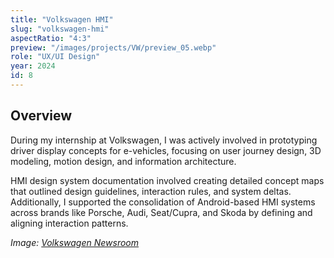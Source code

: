 ```yaml
---
title: "Volkswagen HMI"
slug: "volkswagen-hmi"
aspectRatio: "4:3"
preview: "/images/projects/VW/preview_05.webp"
role: "UX/UI Design"
year: 2024
id: 8
---
```


## Overview

During my internship at Volkswagen, I was actively involved in prototyping driver display concepts for e-vehicles, focusing on user journey design, 3D modeling, motion design, and information architecture.

HMI design system documentation involved creating detailed concept maps that outlined design guidelines, interaction rules, and system deltas. Additionally, I supported the consolidation of Android-based HMI systems across brands like Porsche, Audi, Seat/Cupra, and Skoda by defining and aligning interaction patterns.

_Image: [Volkswagen Newsroom](https://www.volkswagen-newsroom.com/)_